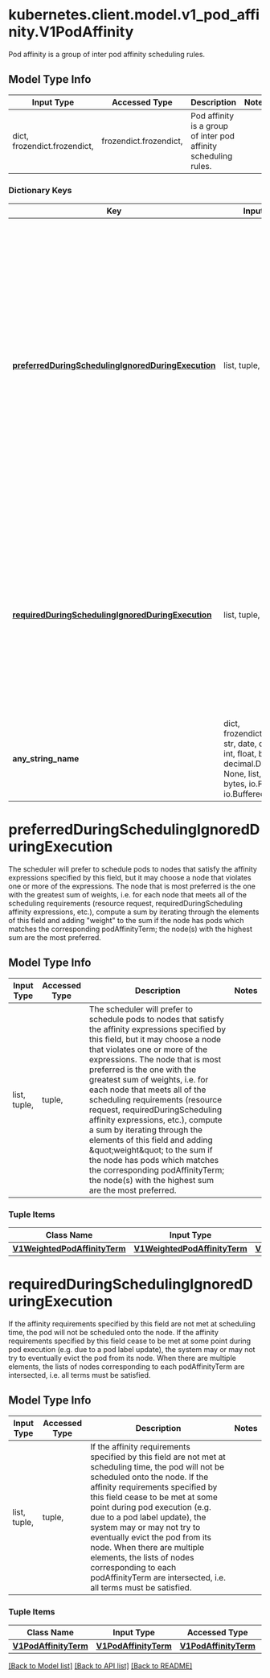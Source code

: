 # kubernetes.client.model.v1_pod_affinity.V1PodAffinity

Pod affinity is a group of inter pod affinity scheduling rules.

## Model Type Info
Input Type | Accessed Type | Description | Notes
------------ | ------------- | ------------- | -------------
dict, frozendict.frozendict,  | frozendict.frozendict,  | Pod affinity is a group of inter pod affinity scheduling rules. | 

### Dictionary Keys
Key | Input Type | Accessed Type | Description | Notes
------------ | ------------- | ------------- | ------------- | -------------
**[preferredDuringSchedulingIgnoredDuringExecution](#preferredDuringSchedulingIgnoredDuringExecution)** | list, tuple,  | tuple,  | The scheduler will prefer to schedule pods to nodes that satisfy the affinity expressions specified by this field, but it may choose a node that violates one or more of the expressions. The node that is most preferred is the one with the greatest sum of weights, i.e. for each node that meets all of the scheduling requirements (resource request, requiredDuringScheduling affinity expressions, etc.), compute a sum by iterating through the elements of this field and adding \&quot;weight\&quot; to the sum if the node has pods which matches the corresponding podAffinityTerm; the node(s) with the highest sum are the most preferred. | [optional] 
**[requiredDuringSchedulingIgnoredDuringExecution](#requiredDuringSchedulingIgnoredDuringExecution)** | list, tuple,  | tuple,  | If the affinity requirements specified by this field are not met at scheduling time, the pod will not be scheduled onto the node. If the affinity requirements specified by this field cease to be met at some point during pod execution (e.g. due to a pod label update), the system may or may not try to eventually evict the pod from its node. When there are multiple elements, the lists of nodes corresponding to each podAffinityTerm are intersected, i.e. all terms must be satisfied. | [optional] 
**any_string_name** | dict, frozendict.frozendict, str, date, datetime, int, float, bool, decimal.Decimal, None, list, tuple, bytes, io.FileIO, io.BufferedReader | frozendict.frozendict, str, BoolClass, decimal.Decimal, NoneClass, tuple, bytes, FileIO | any string name can be used but the value must be the correct type | [optional]

# preferredDuringSchedulingIgnoredDuringExecution

The scheduler will prefer to schedule pods to nodes that satisfy the affinity expressions specified by this field, but it may choose a node that violates one or more of the expressions. The node that is most preferred is the one with the greatest sum of weights, i.e. for each node that meets all of the scheduling requirements (resource request, requiredDuringScheduling affinity expressions, etc.), compute a sum by iterating through the elements of this field and adding \"weight\" to the sum if the node has pods which matches the corresponding podAffinityTerm; the node(s) with the highest sum are the most preferred.

## Model Type Info
Input Type | Accessed Type | Description | Notes
------------ | ------------- | ------------- | -------------
list, tuple,  | tuple,  | The scheduler will prefer to schedule pods to nodes that satisfy the affinity expressions specified by this field, but it may choose a node that violates one or more of the expressions. The node that is most preferred is the one with the greatest sum of weights, i.e. for each node that meets all of the scheduling requirements (resource request, requiredDuringScheduling affinity expressions, etc.), compute a sum by iterating through the elements of this field and adding \&quot;weight\&quot; to the sum if the node has pods which matches the corresponding podAffinityTerm; the node(s) with the highest sum are the most preferred. | 

### Tuple Items
Class Name | Input Type | Accessed Type | Description | Notes
------------- | ------------- | ------------- | ------------- | -------------
[**V1WeightedPodAffinityTerm**](V1WeightedPodAffinityTerm.md) | [**V1WeightedPodAffinityTerm**](V1WeightedPodAffinityTerm.md) | [**V1WeightedPodAffinityTerm**](V1WeightedPodAffinityTerm.md) |  | 

# requiredDuringSchedulingIgnoredDuringExecution

If the affinity requirements specified by this field are not met at scheduling time, the pod will not be scheduled onto the node. If the affinity requirements specified by this field cease to be met at some point during pod execution (e.g. due to a pod label update), the system may or may not try to eventually evict the pod from its node. When there are multiple elements, the lists of nodes corresponding to each podAffinityTerm are intersected, i.e. all terms must be satisfied.

## Model Type Info
Input Type | Accessed Type | Description | Notes
------------ | ------------- | ------------- | -------------
list, tuple,  | tuple,  | If the affinity requirements specified by this field are not met at scheduling time, the pod will not be scheduled onto the node. If the affinity requirements specified by this field cease to be met at some point during pod execution (e.g. due to a pod label update), the system may or may not try to eventually evict the pod from its node. When there are multiple elements, the lists of nodes corresponding to each podAffinityTerm are intersected, i.e. all terms must be satisfied. | 

### Tuple Items
Class Name | Input Type | Accessed Type | Description | Notes
------------- | ------------- | ------------- | ------------- | -------------
[**V1PodAffinityTerm**](V1PodAffinityTerm.md) | [**V1PodAffinityTerm**](V1PodAffinityTerm.md) | [**V1PodAffinityTerm**](V1PodAffinityTerm.md) |  | 

[[Back to Model list]](../../README.md#documentation-for-models) [[Back to API list]](../../README.md#documentation-for-api-endpoints) [[Back to README]](../../README.md)

